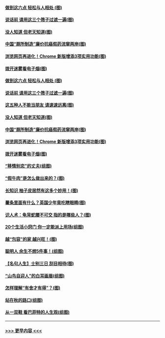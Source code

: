 #### [做到这六点 轻松与人相处 (图)](../pages/p8/907429.md?t=09190500) 
#### [说话前 请用这三个筛子过滤一遍(图)](../pages/p8/906928.md?t=09190500) 
#### [没人知道 但老天知道(图)](../pages/p8/907731.md?t=09190500) 
#### [中国“厕所制造”廉价抗癌假药流窜两岸(图)](../pages/p8/907723.md?t=09190500) 
#### [浏览网页再进化！Chrome 新版增添3项实用功能(图)](../pages/p8/907714.md?t=09190500) 
#### [拨开迷雾看电子烟(图)](../pages/p8/907427.md?t=09190500) 
#### [做到这六点 轻松与人相处 (图)](../pages/p8/907429.md?t=09190500) 
#### [说话前 请用这三个筛子过滤一遍(图)](../pages/p8/906928.md?t=09190500) 
#### [这五种人不能当朋友 请速速远离(图)](../pages/p8/907726.md?t=09190500) 
#### [没人知道 但老天知道(图)](../pages/p8/907731.md?t=09190500) 
#### [中国“厕所制造”廉价抗癌假药流窜两岸(图)](../pages/p8/907723.md?t=09190500) 
#### [浏览网页再进化！Chrome 新版增添3项实用功能(图)](../pages/p8/907714.md?t=09190500) 
#### [拨开迷雾看电子烟(图)](../pages/p8/907427.md?t=09190500) 
#### [“移情别恋”的丈夫(组图)](../pages/p8/907644.md?t=09190500) 
#### [“假牛肉”是怎么做出来的？(图)](../pages/p8/907668.md?t=09190500) 
#### [长知识 柚子皮居然有这多个妙用！(图)](../pages/p8/907425.md?t=09190500) 
#### [薯条里面有什么？英国少年竟吃瞎眼睛(图)](../pages/p8/907381.md?t=09190500) 
#### [识人术：龟背蛇腰不可交 指的是哪些人？(图)](../pages/p8/907503.md?t=09190500) 
#### [20个生活小窍门 你一定能派上用场(组图)](../pages/p8/907510.md?t=09190500) 
#### [越“包容”的家 越兴旺！(图)](../pages/p8/907328.md?t=09190500) 
#### [聪明人 余生不想5件事！(组图)](../pages/p8/907364.md?t=09190500) 
#### [【名句人生】士别三日 刮目相待(图)](../pages/p8/906988.md?t=09190500) 
#### [“山鸟自迎人”的白耳画眉(组图)](../pages/p8/907332.md?t=09190500) 
#### [怎样理解“有舍才有得”？(图)](../pages/p8/906872.md?t=09190500) 
#### [站在秋的路口(组图)](../pages/p8/906914.md?t=09190500) 
#### [从一双鞋 看巴菲特的人生观(组图)](../pages/p8/907311.md?t=09190500) 

----
#### [ >>> 更早内容 <<< ](../indexes/p8-earlier.md)
